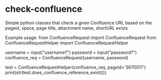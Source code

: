 # check-confluence
Simple python classes that check a given Confluence URL based on the pageid, space, page title, attachment name, shortURL exists

Example usage:
from ConfluenceRequest import ConfluenceRequest
from ConfluenceRequestHelper import ConfluenceRequestHelper

username = input("username?")
password = input("password?")
confluence_req = ConfluenceRequest(username, password)

test = ConfluenceRequestHelper(confluence_req, pageid='3670017')
print(str(test.does_confluence_reference_exist()))
